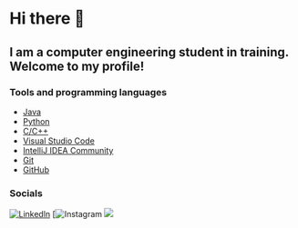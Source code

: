 # Hi there 👋
## I am a computer engineering student in training. Welcome to my profile!

### Tools and programming languages

* [Java](https://www.java.com/pt-BR/)
* [Python](https://www.python.org/)
* [C/C++](https://www.cprogramming.com/)
* [Visual Studio Code](https://code.visualstudio.com/)
* [IntelliJ IDEA Community](https://www.jetbrains.com/idea/download/)
* [Git](https://git-scm.com/)
* [GitHub](https://github.com/)

### Socials

<div align="left">
  
[![Linkedln](https://img.shields.io/badge/LinkedIn-0077B5?style=for-the-badge&logo=linkedin&logoColor=white)](https://www.linkedin.com/in/gabriel-silva-657845237/)
[![Instagram](https://www.instagram.com/eugabrielbr0/)
<a href = "mailto:cmp.1a.gabrielnetbrine@gmail.com"> <img src="https://img.shields.io/badge/-Gmail-%23333?style=for-the-badge&logo=gmail&logoColor=white" target="_blank"></a>

